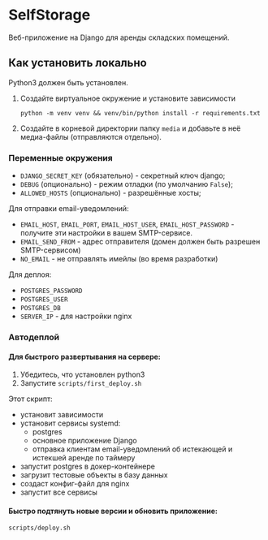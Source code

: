 # SelfStorage
Веб-приложение на Django для аренды складских помещений. 

## Как установить локально
Python3 должен быть установлен. 

1. Создайте виртуальное окружение и установите зависимости
   ```shell
   python -m venv venv && venv/bin/python install -r requirements.txt
   ```
2. Создайте в корневой директории папку `media` и добавьте в неё медиа-файлы (отправляются отдельно).

### Переменные окружения
- `DJANGO_SECRET_KEY` (обязательно) - секретный ключ django;
- `DEBUG` (опционально) - режим отладки (по умолчанию `False`);
- `ALLOWED_HOSTS` (опционально) - разрешённые хосты;

Для отправки email-уведомлений:
- `EMAIL_HOST`, `EMAIL_PORT`, `EMAIL_HOST_USER`, `EMAIL_HOST_PASSWORD` -
получите эти настройки в вашем SMTP-сервисе.
- `EMAIL_SEND_FROM` - адрес отправителя (домен должен быть разрешен SMTP-сервисом)
- `NO_EMAIL` - не отправлять имейлы (во время разработки)

Для деплоя:
- `POSTGRES_PASSWORD`
- `POSTGRES_USER`
- `POSTGRES_DB`
- `SERVER_IP` - для настройки nginx

### Автодеплой
#### Для быстрого развертывания на сервере: 
1. Убедитесь, что установлен python3
2. Запустите `scripts/first_deploy.sh`

Этот скрипт: 
- установит зависимости 
- установит сервисы systemd:
  - postgres
  - основное приложение Django
  - отправка клиентам email-уведомлений об истекающей и истекшей аренде по таймеру
- запустит postgres в докер-контейнере
- загрузит тестовые объекты в базу данных
- создаст конфиг-файл для nginx
- запустит все сервисы

#### Быстро подтянуть новые версии и обновить приложение:
`scripts/deploy.sh`
